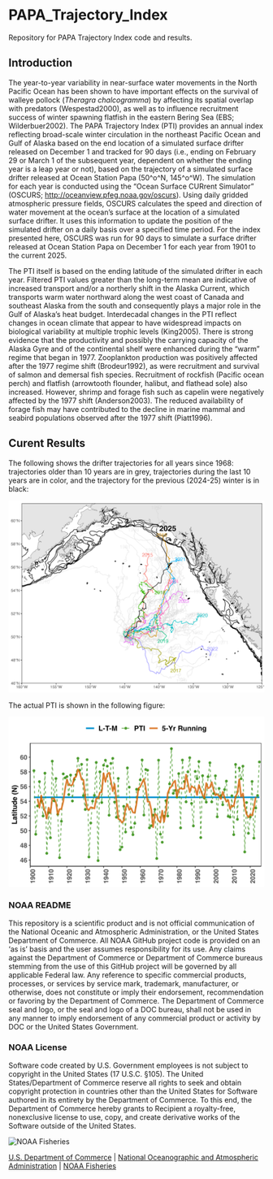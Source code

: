 # PAPA_Trajectory_Index

Repository for PAPA Trajectory Index code and results.

## Introduction

The year-to-year variability in near-surface water movements in the North Pacific Ocean has been shown to have important effects on the survival of walleye pollock (*Theragra chalcogramma*) by affecting its spatial overlap with predators (Wespestad2000), as well as to influence recruitment success of winter spawning flatfish in the eastern Bering Sea (EBS; Wilderbuer2002). The PAPA Trajectory Index (PTI) provides an annual index reflecting broad-scale winter circulation in the northeast Pacific Ocean and Gulf of Alaska based on the end location of a simulated surface drifter released on December 1 and tracked for 90 days (i.e., ending on February 29 or March 1 of the subsequent year, dependent on whether the ending year is a leap year or not), based on the trajectory of a simulated surface drifter released at Ocean Station Papa (50^o^N, 145^o^W). The simulation for each year is conducted using the “Ocean Surface CURrent Simulator” (OSCURS; http://oceanview.pfeg.noaa.gov/oscurs). Using daily gridded atmospheric pressure fields, OSCURS calculates the speed and direction of water movement at the ocean’s surface at the location of a simulated surface drifter. It uses this information to update the position of the simulated drifter on a daily basis over a specified time period. For the index presented here, OSCURS was run for 90 days to simulate a surface drifter released at Ocean Station Papa on December 1 for each year from 1901 to the current 2025.

The PTI itself is based on the ending latitude of the simulated drifter in each year. Filtered PTI values greater than the long-term mean are indicative of increased transport and/or a northerly shift in the Alaska Current, which transports warm water northward along the west coast of Canada and southeast Alaska from the south and consequently plays a major role in the Gulf of Alaska’s heat budget. Interdecadal changes in the PTI reflect changes in ocean climate that appear to have widespread impacts on biological variability at multiple trophic levels (King2005). There is strong evidence that the productivity and possibly the carrying capacity of the Alaska Gyre and of the continental shelf were enhanced during the “warm” regime that began in 1977. Zooplankton production was positively affected after the 1977 regime shift (Brodeur1992), as were recruitment and survival of salmon and demersal fish species. Recruitment of rockfish (Pacific ocean perch) and flatfish (arrowtooth flounder, halibut, and flathead sole) also increased. However, shrimp and forage fish such as capelin were negatively affected by the 1977 shift (Anderson2003). The reduced availability of forage fish may have contributed to the decline in marine mammal and seabird populations observed after the 1977 shift (Piatt1996). 


## Curent Results 

The following shows the drifter trajectories for all years since 1968: trajectories older than 10 years are in grey, trajectories during the last 10 years are in color, and the trajectory for the previous (2024-25) winter is in black:

<img src="ResultsCurrent/fig_1_mapAll.png" width="600" alt="map of all trajectories">

The actual PTI is shown in the following figure:

<img src="ResultsCurrent/fig_2_PTI.png" width="600" alt="graph of the PAPA Trajectory Index">


### NOAA README

This repository is a scientific product and is not official communication of the National Oceanic and Atmospheric Administration, or the United States Department of Commerce. All NOAA GitHub project code is provided on an ‘as is’ basis and the user assumes responsibility for its use. Any claims against the Department of Commerce or Department of Commerce bureaus stemming from the use of this GitHub project will be governed by all applicable Federal law. Any reference to specific commercial products, processes, or services by service mark, trademark, manufacturer, or otherwise, does not constitute or imply their endorsement, recommendation or favoring by the Department of Commerce. The Department of Commerce seal and logo, or the seal and logo of a DOC bureau, shall not be used in any manner to imply endorsement of any commercial product or activity by DOC or the United States Government.

### NOAA License

Software code created by U.S. Government employees is not subject to copyright in the United States (17 U.S.C. §105). The United States/Department of Commerce reserve all rights to seek and obtain copyright protection in countries other than the United States for Software authored in its entirety by the Department of Commerce. To this end, the Department of Commerce hereby grants to Recipient a royalty-free, nonexclusive license to use, copy, and create derivative works of the Software outside of the United States.

<img src="https://raw.githubusercontent.com/nmfs-general-modeling-tools/nmfspalette/main/man/figures/noaa-fisheries-rgb-2line-horizontal-small.png" height="75" alt="NOAA Fisheries">

[U.S. Department of Commerce](https://www.commerce.gov/) | [National
Oceanographic and Atmospheric Administration](https://www.noaa.gov) |
[NOAA Fisheries](https://www.fisheries.noaa.gov/)
